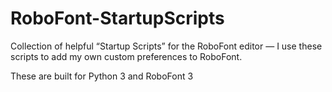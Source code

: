 # RoboFont-StartupScripts
Collection of helpful “Startup Scripts” for the RoboFont editor — I use these scripts to add my own custom preferences to RoboFont.

These are built for Python 3 and RoboFont 3
